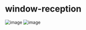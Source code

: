 # window-reception
![image](https://user-images.githubusercontent.com/106642094/213368507-9faa6bae-b36a-480f-9973-821611ccdde7.png)
![image](https://user-images.githubusercontent.com/106642094/213368538-f1944120-a3fd-4c81-8b41-6a5e421f3148.png)

